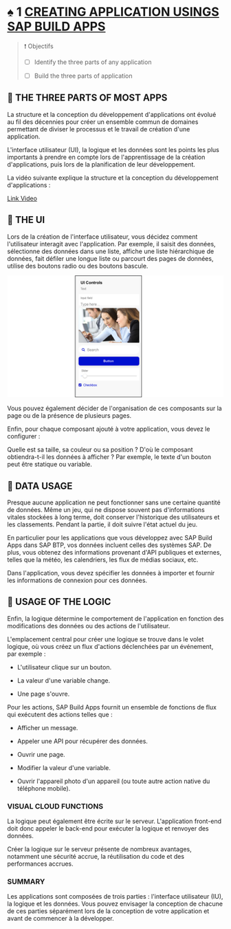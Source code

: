 # ♠ 1 [CREATING APPLICATION USINGS SAP BUILD APPS](https://learning.sap.com/learning-journeys/compose-and-automate-with-sap-build-the-no-code-way/creating-applications-using-sap-build-apps)

> :exclamation: Objectifs
>
> - [ ] Identify the three parts of any application
>
> - [ ] Build the three parts of application

## :closed_book: THE THREE PARTS OF MOST APPS

La structure et la conception du développement d'applications ont évolué au fil des décennies pour créer un ensemble commun de domaines permettant de diviser le processus et le travail de création d'une application.

L'interface utilisateur (UI), la logique et les données sont les points les plus importants à prendre en compte lors de l'apprentissage de la création d'applications, puis lors de la planification de leur développement.

La vidéo suivante explique la structure et la conception du développement d'applications :

[Link Video](https://learning.sap.com/learning-journeys/compose-and-automate-with-sap-build-the-no-code-way/creating-applications-using-sap-build-apps)

## :closed_book: THE UI

Lors de la création de l'interface utilisateur, vous décidez comment l'utilisateur interagit avec l'application. Par exemple, il saisit des données, sélectionne des données dans une liste, affiche une liste hiérarchique de données, fait défiler une longue liste ou parcourt des pages de données, utilise des boutons radio ou des boutons bascule.

![](./RESSOURCES/BTP110_01_U2L2_001.png)

Vous pouvez également décider de l'organisation de ces composants sur la page ou de la présence de plusieurs pages.

Enfin, pour chaque composant ajouté à votre application, vous devez le configurer :

Quelle est sa taille, sa couleur ou sa position ?
D'où le composant obtiendra-t-il les données à afficher ? Par exemple, le texte d'un bouton peut être statique ou variable.

## :closed_book: DATA USAGE

Presque aucune application ne peut fonctionner sans une certaine quantité de données. Même un jeu, qui ne dispose souvent pas d'informations vitales stockées à long terme, doit conserver l'historique des utilisateurs et les classements. Pendant la partie, il doit suivre l'état actuel du jeu.

En particulier pour les applications que vous développez avec SAP Build Apps dans SAP BTP, vos données incluent celles des systèmes SAP. De plus, vous obtenez des informations provenant d'API publiques et externes, telles que la météo, les calendriers, les flux de médias sociaux, etc.

Dans l'application, vous devez spécifier les données à importer et fournir les informations de connexion pour ces données.

## :closed_book: USAGE OF THE LOGIC

Enfin, la logique détermine le comportement de l'application en fonction des modifications des données ou des actions de l'utilisateur.

L'emplacement central pour créer une logique se trouve dans le volet logique, où vous créez un flux d'actions déclenchées par un événement, par exemple :

- L'utilisateur clique sur un bouton.

- La valeur d'une variable change.

- Une page s'ouvre.

Pour les actions, SAP Build Apps fournit un ensemble de fonctions de flux qui exécutent des actions telles que :

- Afficher un message.

- Appeler une API pour récupérer des données.

- Ouvrir une page.

- Modifier la valeur d'une variable.

- Ouvrir l'appareil photo d'un appareil (ou toute autre action native du téléphone mobile).

### VISUAL CLOUD FUNCTIONS

La logique peut également être écrite sur le serveur. L'application front-end doit donc appeler le back-end pour exécuter la logique et renvoyer des données.

Créer la logique sur le serveur présente de nombreux avantages, notamment une sécurité accrue, la réutilisation du code et des performances accrues.

### SUMMARY

Les applications sont composées de trois parties : l'interface utilisateur (IU), la logique et les données. Vous pouvez envisager la conception de chacune de ces parties séparément lors de la conception de votre application et avant de commencer à la développer.
